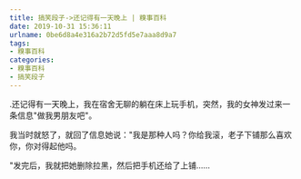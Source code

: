 ```yaml
---
title: 搞笑段子->还记得有一天晚上 | 糗事百科
date: 2019-10-31 15:36:11
urlname: 0be6d8a4e316a2b72d5fd5e7aaa8d9a7
tags: 
- 糗事百科
categories:
- 糗事百科
- 搞笑段子
---
```

.还记得有一天晚上，我在宿舍无聊的躺在床上玩手机，突然，我的女神发过来一条信息"做我男朋友吧"。

我当时就怒了，就回了信息她说："我是那种人吗？你给我滚，老子下铺那么喜欢你，你对得起他吗。

"发完后，我就把她删除拉黑，然后把手机还给了上铺……


